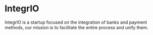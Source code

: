 # IntegrIO

IntegrIO is a startup focused on the integration of banks and payment methods, our mission is to facilitate the entire process and unify them.
